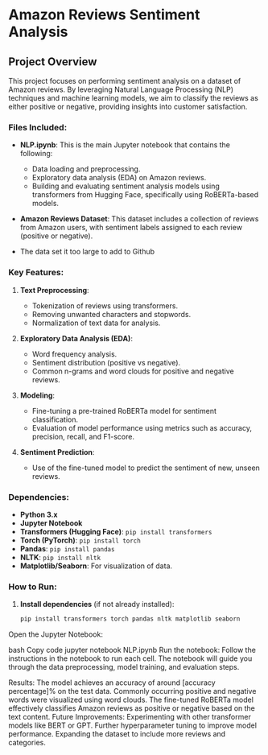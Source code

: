 # Amazon Reviews Sentiment Analysis

## Project Overview

This project focuses on performing sentiment analysis on a dataset of Amazon reviews. By leveraging Natural Language Processing (NLP) techniques and machine learning models, we aim to classify the reviews as either positive or negative, providing insights into customer satisfaction.

### Files Included:
- **NLP.ipynb**:
  This is the main Jupyter notebook that contains the following:
  - Data loading and preprocessing.
  - Exploratory data analysis (EDA) on Amazon reviews.
  - Building and evaluating sentiment analysis models using transformers from Hugging Face, specifically using RoBERTa-based models.

- **Amazon Reviews Dataset**:
  This dataset includes a collection of reviews from Amazon users, with sentiment labels assigned to each review (positive or negative).
- The data set it too large to add to Github
    
### Key Features:
1. **Text Preprocessing**:
   - Tokenization of reviews using transformers.
   - Removing unwanted characters and stopwords.
   - Normalization of text data for analysis.

2. **Exploratory Data Analysis (EDA)**:
   - Word frequency analysis.
   - Sentiment distribution (positive vs negative).
   - Common n-grams and word clouds for positive and negative reviews.

3. **Modeling**:
   - Fine-tuning a pre-trained RoBERTa model for sentiment classification.
   - Evaluation of model performance using metrics such as accuracy, precision, recall, and F1-score.

4. **Sentiment Prediction**:
   - Use of the fine-tuned model to predict the sentiment of new, unseen reviews.

### Dependencies:
- **Python 3.x**
- **Jupyter Notebook**
- **Transformers (Hugging Face)**: `pip install transformers`
- **Torch (PyTorch)**: `pip install torch`
- **Pandas**: `pip install pandas`
- **NLTK**: `pip install nltk`
- **Matplotlib/Seaborn**: For visualization of data.

### How to Run:
1. **Install dependencies** (if not already installed):
   ```bash
   pip install transformers torch pandas nltk matplotlib seaborn
Open the Jupyter Notebook:

bash
Copy code
jupyter notebook NLP.ipynb
Run the notebook: Follow the instructions in the notebook to run each cell. The notebook will guide you through the data preprocessing, model training, and evaluation steps.

Results:
The model achieves an accuracy of around [accuracy percentage]% on the test data.
Commonly occurring positive and negative words were visualized using word clouds.
The fine-tuned RoBERTa model effectively classifies Amazon reviews as positive or negative based on the text content.
Future Improvements:
Experimenting with other transformer models like BERT or GPT.
Further hyperparameter tuning to improve model performance.
Expanding the dataset to include more reviews and categories.